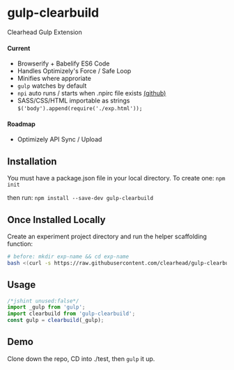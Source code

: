 # gulp-clearbuild

Clearhead Gulp Extension

#### Current ###

* Browserify + Babelify ES6 Code
* Handles Optimizely's Force / Safe Loop
* Minifies where approriate
* `gulp` watches by default
* `npi` auto runs / starts when .npirc file exists [(github)](https://github.com/clearhead/node-proxy-injector)
* SASS/CSS/HTML importable as strings `$('body').append(require('./exp.html'));`

#### Roadmap ###

* Optimizely API Sync / Upload

## Installation

You must have a package.json file in your local directory. To create one:
`npm init`

then run:
`npm install --save-dev gulp-clearbuild`


## Once Installed Locally

Create an experiment project directory and run the helper scaffolding function:

```bash
# before: mkdir exp-name && cd exp-name
bash <(curl -s https://raw.githubusercontent.com/clearhead/gulp-clearbuild/master/init.sh)
```

## Usage

```js
/*jshint unused:false*/
import _gulp from 'gulp';
import clearbuild from 'gulp-clearbuild';
const gulp = clearbuild(_gulp);
```

## Demo

Clone down the repo, CD into ./test, then `gulp` it up.
